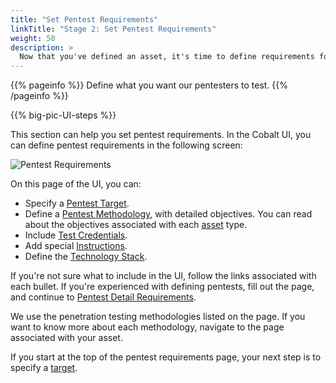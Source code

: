 ```yaml
---
title: "Set Pentest Requirements"
linkTitle: "Stage 2: Set Pentest Requirements"
weight: 50
description: >
  Now that you've defined an asset, it's time to define requirements for the pentest.
---
```


{{% pageinfo %}}
Define what you want our pentesters to test.
{{% /pageinfo %}}

<!-- For content, see https://github.com/cobalthq/cobalt-product-public-docs/blob/main/layouts/shortcodes/big-pic-UI-steps.md -->
{{% big-pic-UI-steps %}}

This section can help you set pentest requirements. In the Cobalt UI, you can
define pentest requirements in the following screen:

![Pentest Requirements](/gsg/SetRequirements.png "Define requirements for your desired pentest")

On this page of the UI, you can:

- Specify a [Pentest Target](./pentest-target).
- Define a [Pentest Methodology](./methodologies), with detailed objectives. You can
  read about the objectives associated with each [asset](../glossary#asset) type.
- Include [Test Credentials](./test-credentials).
- Add special [Instructions](/getting-started/pentest-objectives/special-instructions/).
- Define the [Technology Stack](./stack).

If you're not sure what to include in the UI, follow the links associated with each
bullet. If you're experienced with defining pentests, fill out the page, and continue
to [Pentest Detail Requirements](../details).

We use the penetration testing methodologies listed on the page. If you want to know more
about each methodology, navigate to the page associated with your asset.

If you start at the top of the pentest requirements page, your next step is to specify a [target](./pentest-target).
